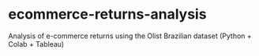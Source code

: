 # ecommerce-returns-analysis
Analysis of e-commerce returns using the Olist Brazilian dataset (Python + Colab + Tableau)
